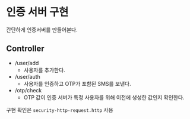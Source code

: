 # 인증 서버 구현
간단하게 인증서버를 만들어본다.


## Controller
- /user/add
  - 사용자를 추가한다.
- /user/auth
  - 사용자를 인증하고 OTP가 포함된 SMS를 보낸다.
- /otp/check
  - OTP 값이 인증 서버가 특정 사용자를 위해 이전에 생성한 값인지 확인한다.

구현 확인은 `security-http-request.http` 사용